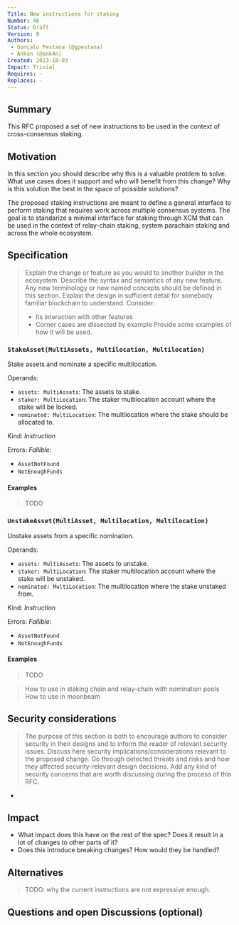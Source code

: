 ```yaml
---
Title: New instructions for staking
Number: 46 
Status: Draft
Version: 0
Authors:
 - Gonçalo Pestana (@gpestana)
 - Ankan (@ank4n)
Created: 2023-10-03
Impact: Trivial
Requires: -
Replaces: -
---
```


## Summary

This RFC proposed a set of new instructions to be used in the context of cross-consensus staking.

## Motivation

In this section you should describe why this is a valuable problem to solve. What use cases does
it support and who will benefit from this change? Why is this solution the best in the space of
possible solutions?

The proposed staking instructions are meant to define a general interface to perform staking that
requires work across multiple consensus systems. The goal is to standarize a minimal interface for
staking through XCM that can be used in the context of relay-chain staking, system parachain
staking and across the whole ecosystem.

## Specification

> Explain the change or feature as you would to another builder in the ecosystem.
> Describe the syntax and semantics of any new feature. Any new terminology or new named concepts should be defined in this section.
> Explain the design in sufficient detail for somebody familiar blockchain to understand. Consider:
> - Its interaction with other features
> - Corner cases are dissected by example
> Provide some examples of how it will be used.

### `StakeAsset(MultiAssets, Multilocation, Multilocation)` 

Stake assets and nominate a specific multilocation.

Operands:

- `assets: MultiAssets`: The assets to stake.
- `staker: MultiLocation`: The staker multilocation account where the stake will be locked.
- `nominated: MultiLocation`: The multilocation where the stake should be allocated to.

Kind: *Instruction*

Errors: *Fallible*:

- `AssetNotFound`
- `NotEnoughFunds`

#### Examples

> TODO

### `UnstakeAsset(MultiAsset, Multilocation, Multilocation)`

Unstake assets from a specific nomination.

Operands:

- `assets: MultiAssets`: The assets to unstake.
- `staker: MultiLocation`: The staker multilocation account where the stake will be unstaked.
- `nominated: MultiLocation`: The multilocation where the stake unstaked from.

Kind: *Instruction*

Errors: *Fallible*:

- `AssetNotFound`
- `NotEnoughFunds`

#### Examples

> TODO

> How to use in staking chain and relay-chain with nomination pools
> How to use in moonbeam

## Security considerations
> The purpose of this section is both to encourage authors to consider security in their designs and to inform the reader of relevant security issues.
> Discuss here security implications/considerations relevant to the proposed change. Go through detected threats and risks and how they affected security-relevant design decisions. Add any kind of security concerns that are worth discussing during the process of this RFC.

-  

## Impact

- What impact does this have on the rest of the spec? Does it result in a lot of changes to other parts of it?
- Does this introduce breaking changes? How would they be handled?

## Alternatives

> TODO: why the current instructions are not expressive enough.

## Questions and open Discussions (optional)


